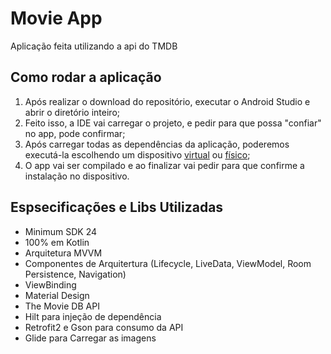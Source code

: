 # Movie App

Aplicação feita utilizando a api do TMDB

## Como rodar a aplicação
1. Após realizar o download do repositório, executar o Android Studio e abrir o diretório inteiro;
2. Feito isso, a IDE vai carregar o projeto, e pedir para que possa "confiar" no app, pode confirmar;
3. Após carregar todas as dependências da aplicação, poderemos executá-la escolhendo um dispositivo [virtual](https://developer.android.com/studio/run/managing-avds?hl=pt-br) ou [físico](https://developer.android.com/studio/run/device?hl=pt-br);
4. O app vai ser compilado e ao finalizar vai pedir para que confirme a instalação no dispositivo.

## Espsecificações e Libs Utilizadas

* Minimum SDK 24
* 100% em Kotlin
* Arquitetura MVVM
* Componentes de Arquitertura (Lifecycle, LiveData, ViewModel, Room Persistence, Navigation)
* ViewBinding
* Material Design
* The Movie DB API
* Hilt para injeção de dependência
* Retrofit2 e Gson para consumo da API
* Glide para Carregar as imagens